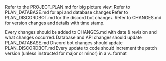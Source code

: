 Refer to the PROJECT_PLAN.md for big picture view.
Refer to PLAN_DATABASE.md for api and database changes
Refer to PLAN_DISCORDBOT.md for the discord bot changes.
Refer to CHANGES.md for version changes and details with time stamp.

Every changes should be added to CHANGES.md with date & revision and what changes occurred.
Database and API changes should update PLAN_DATABASE.md
Discord bot changes should update PLAN_DISCORDBOT.md
Every update to code should increment the patch version (unless instructed for major or minor) in a v<major>.<minor>.<patch> format